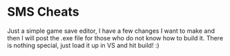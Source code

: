 # SMS Cheats

Just a simple game save editor, I have a few changes I want to make and then I will post the .exe file for those who do not know how to build it. 
There is nothing special, just load it up in VS and hit build! :)
